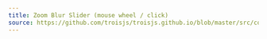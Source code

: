 ```yaml
---
title: Zoom Blur Slider (mouse wheel / click)
source: https://github.com/troisjs/troisjs.github.io/blob/master/src/components/sliders/Slider2.vue
---
```


<ClientOnly>
  <Dyn folder="sliders" component="Slider2" />
</ClientOnly>
